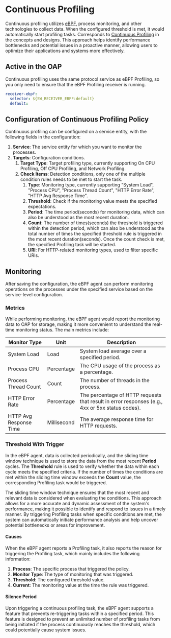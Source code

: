 # Continuous Profiling

Continuous profiling utilizes [eBPF](https://ebpf.io), process monitoring, and other technologies to collect data. 
When the configured threshold is met, it would automatically start profiling tasks. Corresponds to [Continuous Profiling](../../concepts-and-designs/profiling.md#continuous-profiling) in the concepts and designs.
This approach helps identify performance bottlenecks and potential issues in a proactive manner, 
allowing users to optimize their applications and systems more effectively.

## Active in the OAP
Continuous profiling uses the same protocol service as eBPF Profiling, so you only need to ensure that the eBPF Profiling receiver is running.

```yaml
receiver-ebpf:
  selector: ${SW_RECEIVER_EBPF:default}
  default:
```

## Configuration of Continuous Profiling Policy

Continuous profiling can be configured on a service entity, with the following fields in the configuration:

1. **Service**: The service entity for which you want to monitor the processes.
2. **Targets**: Configuration conditions.
   1. **Target Type**: Target profiling type, currently supporting On CPU Profiling, Off CPU Profiling, and Network Profiling.
   2. **Check Items**: Detection conditions, only one of the multiple condition rules needs to be met to start the task.
       1. **Type**: Monitoring type, currently supporting "System Load", "Process CPU", "Process Thread Count", "HTTP Error Rate", "HTTP Avg Response Time". 
       2. **Threshold**: Check if the monitoring value meets the specified expectations. 
       3. **Period**: The time period(seconds) for monitoring data, which can also be understood as the most recent duration. 
       4. **Count**: The number of times(seconds) the threshold is triggered within the detection period, which can also be understood as the total number of times the specified threshold rule is triggered in the most recent duration(seconds). Once the count check is met, the specified Profiling task will be started.
       5. **URI**: For HTTP-related monitoring types, used to filter specific URIs.

## Monitoring

After saving the configuration, the eBPF agent can perform monitoring operations on the processes under the specified service based on the service-level configuration. 

### Metrics

While performing monitoring, the eBPF agent would report the monitoring data to OAP for storage, making it more convenient to understand the real-time monitoring status. The main metrics include:

| Monitor Type | Unit | Description |
|--------------|------|-------------|
| System Load | Load | System load average over a specified period. |
| Process CPU | Percentage | The CPU usage of the process as a percentage. |
| Process Thread Count | Count | The number of threads in the process. |
| HTTP Error Rate | Percentage | The percentage of HTTP requests that result in error responses (e.g., 4xx or 5xx status codes). |
| HTTP Avg Response Time | Millisecond | The average response time for HTTP requests. |

### Threshold With Trigger

In the eBPF agent, data is collected periodically, and the sliding time window technique is used to store the data from the most recent **Period** cycles. 
The **Threshold** rule is used to verify whether the data within each cycle meets the specified criteria. 
If the number of times the conditions are met within the sliding time window exceeds the **Count** value, the corresponding Profiling task would be triggered.

The sliding time window technique ensures that the most recent and relevant data is considered when evaluating the conditions. 
This approach allows for a more accurate and dynamic assessment of the system's performance, 
making it possible to identify and respond to issues in a timely manner. 
By triggering Profiling tasks when specific conditions are met, the system can automatically initiate performance analysis and help uncover potential bottlenecks or areas for improvement.

#### Causes

When the eBPF agent reports a Profiling task, it also reports the reason for triggering the Profiling task, which mainly includes the following information:

1. **Process**: The specific process that triggered the policy.
2. **Monitor Type**: The type of monitoring that was triggered.
3. **Threshold**: The configured threshold value.
4. **Current**: The monitoring value at the time the rule was triggered.

#### Silence Period

Upon triggering a continuous profiling task, the eBPF agent supports a feature that prevents re-triggering tasks within a specified period. 
This feature is designed to prevent an unlimited number of profiling tasks from being initiated if the process continuously reaches the threshold, 
which could potentially cause system issues.